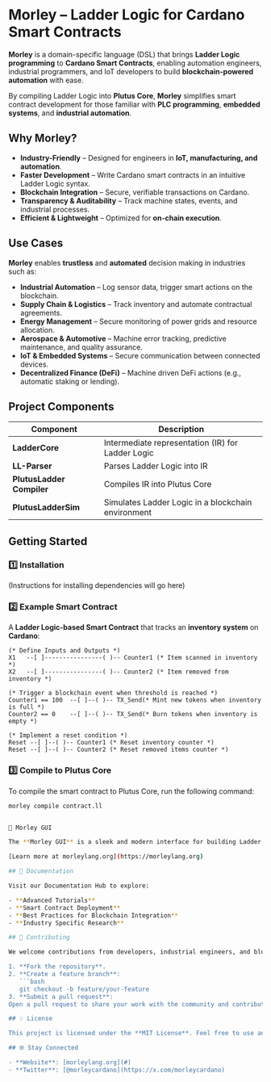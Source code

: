 # **Morley** – Ladder Logic for Cardano Smart Contracts

**Morley** is a domain-specific language (DSL) that brings **Ladder Logic programming** to **Cardano Smart Contracts**, enabling automation engineers, industrial programmers, and IoT developers to build **blockchain-powered automation** with ease. 

By compiling Ladder Logic into **Plutus Core**, **Morley** simplifies smart contract development for those familiar with **PLC programming**, **embedded systems**, and **industrial automation**.

## **Why Morley?**
- **Industry-Friendly** – Designed for engineers in **IoT, manufacturing, and automation**.
- **Faster Development** – Write Cardano smart contracts in an intuitive Ladder Logic syntax.
- **Blockchain Integration** – Secure, verifiable transactions on Cardano.
- **Transparency & Auditability** – Track machine states, events, and industrial processes.
- **Efficient & Lightweight** – Optimized for **on-chain execution**.

## **Use Cases**
**Morley** enables **trustless** and **automated** decision making in industries such as:
- **Industrial Automation** – Log sensor data, trigger smart actions on the blockchain.
- **Supply Chain & Logistics** – Track inventory and automate contractual agreements.
- **Energy Management** – Secure monitoring of power grids and resource allocation.
- **Aerospace & Automotive** – Machine error tracking, predictive maintenance, and quality assurance.
- **IoT & Embedded Systems** – Secure communication between connected devices.
- **Decentralized Finance (DeFi)** – Machine driven DeFi actions (e.g., automatic staking or lending).

## **Project Components**
| Component                 | Description                                     |
|---------------------------|-------------------------------------------------|
| **LadderCore**            | Intermediate representation (IR) for Ladder Logic |
| **LL-Parser**             | Parses Ladder Logic into IR                    |
| **PlutusLadder Compiler** | Compiles IR into Plutus Core                   |
| **PlutusLadderSim**       | Simulates Ladder Logic in a blockchain environment |

## **Getting Started**
### 1️⃣ Installation
(Instructions for installing dependencies will go here)

### 2️⃣ Example Smart Contract
A **Ladder Logic-based Smart Contract** that tracks an **inventory system** on **Cardano**:

    (* Define Inputs and Outputs *)
    X1   --[ ]----------------( )-- Counter1 (* Item scanned in inventory *)
    X2   --[ ]----------------( )-- Counter2 (* Item removed from inventory *)

    (* Trigger a blockchain event when threshold is reached *)
    Counter1 == 100  --[ ]--( )-- TX_Send(* Mint new tokens when inventory is full *)
    Counter2 == 0    --[ ]--( )-- TX_Send(* Burn tokens when inventory is empty *)

    (* Implement a reset condition *)
    Reset --[ ]--( )-- Counter1 (* Reset inventory counter *)
    Reset --[ ]--( )-- Counter2 (* Reset removed items counter *)

### 3️⃣ Compile to Plutus Core

To compile the smart contract to Plutus Core, run the following command:

```bash
morley compile contract.ll


🎨 Morley GUI

The **Morley GUI** is a sleek and modern interface for building Ladder Logic based smart contracts. Designed with usability and clarity in mind, the GUI simplifies complex workflows without overwhelming the user.

[Learn more at morleylang.org](https://morleylang.org)

## 📖 Documentation

Visit our Documentation Hub to explore:

- **Advanced Tutorials**
- **Smart Contract Deployment**
- **Best Practices for Blockchain Integration**
- **Industry Specific Research**

## 🤝 Contributing

We welcome contributions from developers, industrial engineers, and blockchain enthusiasts. If you'd like to contribute:

1. **Fork the repository**.
2. **Create a feature branch**:  
   ```bash
   git checkout -b feature/your-feature
3. **Submit a pull request**:
Open a pull request to share your work with the community and contribute to the morley project!

## 💡 License

This project is licensed under the **MIT License**. Feel free to use and adapt **Morley** to your needs while crediting the original authors.

## 🌐 Stay Connected

- **Website**: [morleylang.org](#)  
- **Twitter**: [@morleycardano](https://x.com/morleycardano) 
